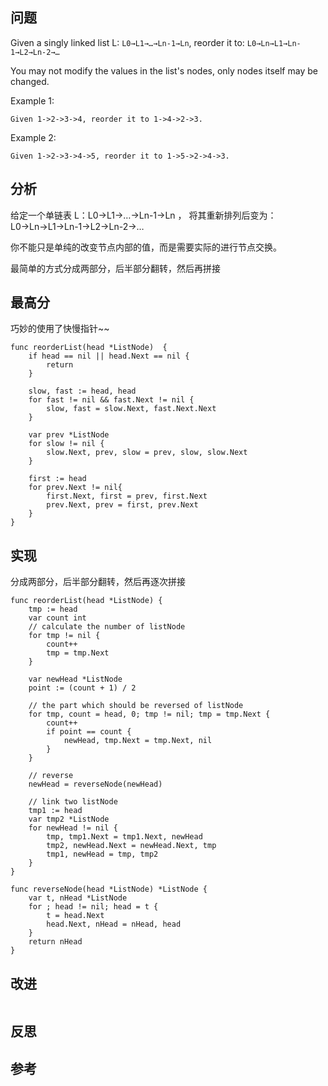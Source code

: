 ## 问题
Given a singly linked list L: `L0→L1→…→Ln-1→Ln`,
reorder it to: `L0→Ln→L1→Ln-1→L2→Ln-2→…`

You may not modify the values in the list's nodes, only nodes itself may be changed.

Example 1:
```
Given 1->2->3->4, reorder it to 1->4->2->3.
```

Example 2:
```
Given 1->2->3->4->5, reorder it to 1->5->2->4->3.
```

## 分析
给定一个单链表 L：L0→L1→…→Ln-1→Ln ，
将其重新排列后变为： L0→Ln→L1→Ln-1→L2→Ln-2→…

你不能只是单纯的改变节点内部的值，而是需要实际的进行节点交换。

最简单的方式分成两部分，后半部分翻转，然后再拼接

## 最高分
巧妙的使用了快慢指针~~
```golang
func reorderList(head *ListNode)  {
    if head == nil || head.Next == nil {
        return
    }
    
    slow, fast := head, head
    for fast != nil && fast.Next != nil {
        slow, fast = slow.Next, fast.Next.Next
    }
    
    var prev *ListNode
    for slow != nil {
        slow.Next, prev, slow = prev, slow, slow.Next
    }

    first := head
    for prev.Next != nil{
        first.Next, first = prev, first.Next
        prev.Next, prev = first, prev.Next
    }
}
```

## 实现
分成两部分，后半部分翻转，然后再逐次拼接
```golang
func reorderList(head *ListNode) {
    tmp := head
    var count int
    // calculate the number of listNode
    for tmp != nil {
        count++
        tmp = tmp.Next
    }

    var newHead *ListNode
    point := (count + 1) / 2

    // the part which should be reversed of listNode
    for tmp, count = head, 0; tmp != nil; tmp = tmp.Next {
        count++
        if point == count {
            newHead, tmp.Next = tmp.Next, nil
        }
    }

    // reverse
    newHead = reverseNode(newHead)

    // link two listNode
    tmp1 := head
    var tmp2 *ListNode
    for newHead != nil {
        tmp, tmp1.Next = tmp1.Next, newHead
        tmp2, newHead.Next = newHead.Next, tmp
        tmp1, newHead = tmp, tmp2
    }
}

func reverseNode(head *ListNode) *ListNode {
    var t, nHead *ListNode
    for ; head != nil; head = t {
        t = head.Next
        head.Next, nHead = nHead, head
    }
    return nHead
}

```

## 改进
```golang

```

## 反思

## 参考